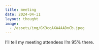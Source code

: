 ```yaml
---
title: meeting
date: 2024-04-11
layout: thought
image:
  - /assets/img/GK3cqAXW4AADnCb.jpeg
---
```

I’ll tell my meeting attendees I’m 95% there.